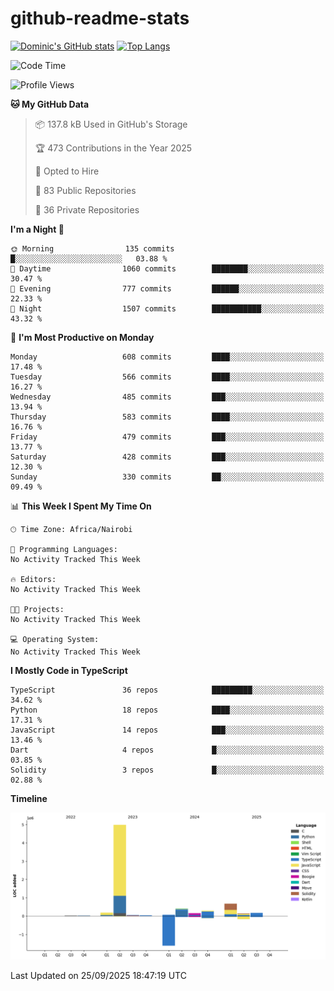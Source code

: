 # github-readme-stats
[![Dominic's GitHub stats](https://github-readme-stats.vercel.app/api?username=Domengo&show_icons=true)](https://github.com/anuraghazra/github-readme-stats)
[![Top Langs](https://github-readme-stats.vercel.app/api/top-langs/?username=Domengo&show_icons=true)](https://github.com/Domengo/github-readme-stats)

<!--START_SECTION:waka-->
![Code Time](http://img.shields.io/badge/Code%20Time-1%2C168%20hrs%204%20mins-blue)

![Profile Views](http://img.shields.io/badge/Profile%20Views-0-blue)

**🐱 My GitHub Data** 

> 📦 137.8 kB Used in GitHub's Storage 
 > 
> 🏆 473 Contributions in the Year 2025
 > 
> 💼 Opted to Hire
 > 
> 📜 83 Public Repositories 
 > 
> 🔑 36 Private Repositories 
 > 
**I'm a Night 🦉** 

```text
🌞 Morning                135 commits         █░░░░░░░░░░░░░░░░░░░░░░░░   03.88 % 
🌆 Daytime                1060 commits        ████████░░░░░░░░░░░░░░░░░   30.47 % 
🌃 Evening                777 commits         ██████░░░░░░░░░░░░░░░░░░░   22.33 % 
🌙 Night                  1507 commits        ███████████░░░░░░░░░░░░░░   43.32 % 
```
📅 **I'm Most Productive on Monday** 

```text
Monday                   608 commits         ████░░░░░░░░░░░░░░░░░░░░░   17.48 % 
Tuesday                  566 commits         ████░░░░░░░░░░░░░░░░░░░░░   16.27 % 
Wednesday                485 commits         ███░░░░░░░░░░░░░░░░░░░░░░   13.94 % 
Thursday                 583 commits         ████░░░░░░░░░░░░░░░░░░░░░   16.76 % 
Friday                   479 commits         ███░░░░░░░░░░░░░░░░░░░░░░   13.77 % 
Saturday                 428 commits         ███░░░░░░░░░░░░░░░░░░░░░░   12.30 % 
Sunday                   330 commits         ██░░░░░░░░░░░░░░░░░░░░░░░   09.49 % 
```


📊 **This Week I Spent My Time On** 

```text
🕑︎ Time Zone: Africa/Nairobi

💬 Programming Languages: 
No Activity Tracked This Week

🔥 Editors: 
No Activity Tracked This Week

🐱‍💻 Projects: 
No Activity Tracked This Week

💻 Operating System: 
No Activity Tracked This Week
```

**I Mostly Code in TypeScript** 

```text
TypeScript               36 repos            █████████░░░░░░░░░░░░░░░░   34.62 % 
Python                   18 repos            ████░░░░░░░░░░░░░░░░░░░░░   17.31 % 
JavaScript               14 repos            ███░░░░░░░░░░░░░░░░░░░░░░   13.46 % 
Dart                     4 repos             █░░░░░░░░░░░░░░░░░░░░░░░░   03.85 % 
Solidity                 3 repos             █░░░░░░░░░░░░░░░░░░░░░░░░   02.88 % 
```



**Timeline**

![Lines of Code chart](https://raw.githubusercontent.com/Domengo/Domengo/main/assets/bar_graph.png)


 Last Updated on 25/09/2025 18:47:19 UTC
<!--END_SECTION:waka-->



